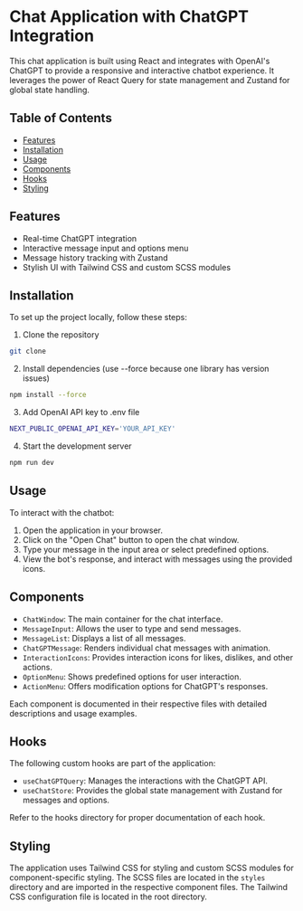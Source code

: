 # Chat Application with ChatGPT Integration

This chat application is built using React and integrates with OpenAI's ChatGPT to provide a responsive and interactive chatbot experience. It leverages the power of React Query for state management and Zustand for global state handling.

## Table of Contents

- [Features](#features)
- [Installation](#installation)
- [Usage](#usage)
- [Components](#components)
- [Hooks](#hooks)
- [Styling](#styling)

## Features

- Real-time ChatGPT integration
- Interactive message input and options menu
- Message history tracking with Zustand
- Stylish UI with Tailwind CSS and custom SCSS modules

## Installation

To set up the project locally, follow these steps:

1. Clone the repository

```bash
git clone
```

2. Install dependencies (use --force because one library has version issues)

```bash
npm install --force
```

3. Add OpenAI API key to .env file

```bash
NEXT_PUBLIC_OPENAI_API_KEY='YOUR_API_KEY'
```

4. Start the development server

```bash
npm run dev
```


## Usage

To interact with the chatbot:

1. Open the application in your browser.
2. Click on the "Open Chat" button to open the chat window.
3. Type your message in the input area or select predefined options.
4. View the bot's response, and interact with messages using the provided icons.

## Components

- `ChatWindow`: The main container for the chat interface.
- `MessageInput`: Allows the user to type and send messages.
- `MessageList`: Displays a list of all messages.
- `ChatGPTMessage`: Renders individual chat messages with animation.
- `InteractionIcons`: Provides interaction icons for likes, dislikes, and other actions.
- `OptionMenu`: Shows predefined options for user interaction.
- `ActionMenu`: Offers modification options for ChatGPT's responses.

Each component is documented in their respective files with detailed descriptions and usage examples.

## Hooks
The following custom hooks are part of the application:

- `useChatGPTQuery`: Manages the interactions with the ChatGPT API.
- `useChatStore`: Provides the global state management with Zustand for messages and options.

Refer to the hooks directory for proper documentation of each hook.

## Styling
The application uses Tailwind CSS for styling and custom SCSS modules for component-specific styling. The SCSS files are located in the `styles` directory and are imported in the respective component files. The Tailwind CSS configuration file is located in the root directory.

